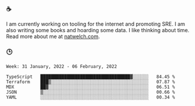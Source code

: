 ### ☕

I am currently working on tooling for the internet and promoting SRE. I am also writing some books and hoarding some data. I like thinking about time. Read more about me at [natwelch.com](https://natwelch.com).

### 🕒

<!--START_SECTION:waka-->
```text
Week: 31 January, 2022 - 06 February, 2022

TypeScript   ██████████████████████████████████▓░░░░░░   84.45 % 
Terraform    ███▒░░░░░░░░░░░░░░░░░░░░░░░░░░░░░░░░░░░░░   07.87 % 
MDX          ██▓░░░░░░░░░░░░░░░░░░░░░░░░░░░░░░░░░░░░░░   06.51 % 
JSON         ▒░░░░░░░░░░░░░░░░░░░░░░░░░░░░░░░░░░░░░░░░   00.66 % 
YAML         ░░░░░░░░░░░░░░░░░░░░░░░░░░░░░░░░░░░░░░░░░   00.34 % 
```
<!--END_SECTION:waka-->
